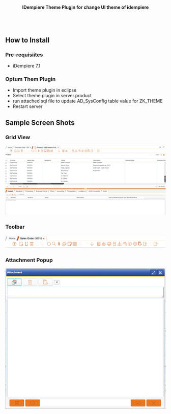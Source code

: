 <h4 align="center">
		IDempiere Theme Plugin for change UI theme of idempiere
    <br>
    <br>

</h4>

<br>

## How to Install

### Pre-requisiites

- iDempiere 7.1

### Optum Them Plugin
- Import theme plugin in eclipse
- Select theme plugin in server.product
- run attached sql file to update AD_SysConfig table value for ZK_THEME
- Restart server


## Sample Screen Shots

### Grid View
![alt text](./images/gridview.PNG)

### Toolbar
![alt text](./images/toolbar.PNG)

### Attachment Popup
![alt text](./images/attachment.PNG)
